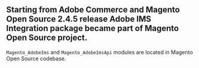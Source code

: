 ## Starting from Adobe Commerce and Magento Open Source 2.4.5 release Adobe IMS Integration package became part of Magento Open Source project.

`Magento_AdobeIms` and `Magento_AdobeImsApi` modules are located in Magento Open Source codebase.
